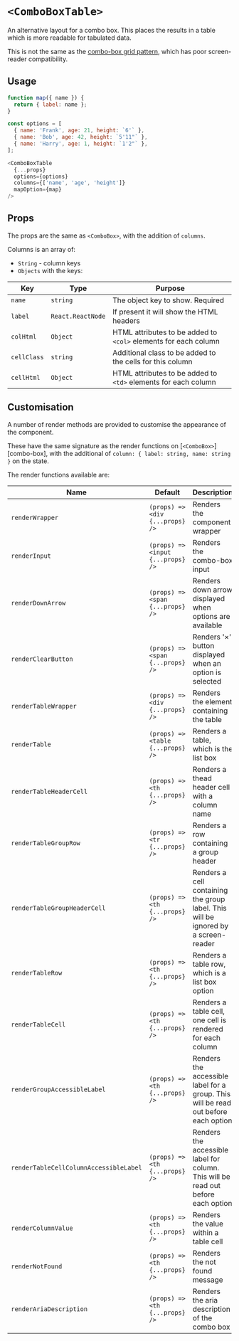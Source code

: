 # `<ComboBoxTable>`

An alternative layout for a combo box.  This places the results in a table which is more readable for tabulated data.

This is not the same as the [combo-box grid pattern][aria-practices-combo-box-grid], which has poor screen-reader compatibility.

## Usage

```js
function map({ name }) {
  return { label: name };
}

const options = [
  { name: 'Frank', age: 21, height: `6'` },
  { name: 'Bob', age: 42, height: `5'11"` },
  { name: 'Harry', age: 1, height: `1'2"` },
];

<ComboBoxTable
  {...props}
  options={options}
  columns={['name', 'age', 'height']} 
  mapOption={map}
/>
```

## Props

The props are the same as `<ComboBox>`, with the addition of `columns`.

Columns is an array of:

- `String` - column keys
- `Objects` with the keys:

| Key         | Type              | Purpose                                                         |
| ----        | ----              | ----                                                            |
| `name`      | `string`          | The object key to show.  Required                               |
| `label`     | `React.ReactNode` | If present it will show the HTML headers                        |
| `colHtml`   | `Object`          | HTML attributes to be added to `<col>` elements for each column |
| `cellClass` | `string`          | Additional class to be added to the cells for this column       |
| `cellHtml`  | `Object`          | HTML attributes to be added to `<td>` elements for each column  |

## Customisation

A number of render methods are provided to customise the appearance of the component.

These have the same signature as the render functions on [`<ComboBox>`][combo-box], with the additional
of `column: { label: string, name: string }` on the state.

The render functions available are:

| Name                                   | Default                           | Description                                                                         |
| ----                                   | ----                              | ----                                                                                |
| `renderWrapper`                        | `(props) => <div {...props} />`   | Renders the component wrapper                                                       |
| `renderInput`                          | `(props) => <input {...props} />` | Renders the combo-box input                                                         |
| `renderDownArrow`                      | `(props) => <span {...props} />`  | Renders down arrow displayed when options are available                             |
| `renderClearButton`                    | `(props) => <span {...props} />`  | Renders '×' button displayed when an option is selected                             |
| `renderTableWrapper`                   | `(props) => <div {...props} />`   | Renders the element containing the table                                            |
| `renderTable`                          | `(props) => <table {...props} />` | Renders a table, which is the list box                                              |
| `renderTableHeaderCell`                | `(props) => <th {...props} />`    | Renders a thead header cell with a column name                                      |
| `renderTableGroupRow`                  | `(props) => <tr {...props} />`    | Renders a row containing a group header                                             |
| `renderTableGroupHeaderCell`           | `(props) => <th {...props} />`    | Renders a cell containing the group label. This will be ignored by a screen-reader  |
| `renderTableRow`                       | `(props) => <th {...props} />`    | Renders a table row, which is a list box option                                     |
| `renderTableCell`                      | `(props) => <th {...props} />`    | Renders a table cell, one cell is rendered for each column                          |
| `renderGroupAccessibleLabel`           | `(props) => <th {...props} />`    | Renders the accessible label for a group.  This will be read out before each option |
| `renderTableCellColumnAccessibleLabel` | `(props) => <th {...props} />`    | Renders the accessible label for column.  This will be read out before each option  |
| `renderColumnValue`                    | `(props) => <th {...props} />`    | Renders the value within a table cell                                               |
| `renderNotFound`                       | `(props) => <th {...props} />`    | Renders the not found message                                                       |
| `renderAriaDescription`                | `(props) => <th {...props} />`    | Renders the aria description of the combo box                                       |

[aria-practices-combo-box-grid]: https://w3c.github.io/aria-practices/#grid-popup-keyboard-interaction
